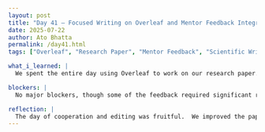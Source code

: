 ```yaml
---
layout: post  
title: "Day 41 – Focused Writing on Overleaf and Mentor Feedback Integration"  
date: 2025-07-22  
author: Ato Bhatta  
permalink: /day41.html  
tags: ["Overleaf", "Research Paper", "Mentor Feedback", "Scientific Writing", "Teamwork"]

what_i_learned: |
  We spent the entire day using Overleaf to work on our research paper.  We concentrated on making the introduction, methodology, and preliminary findings of the paper stronger.  Our mentor provided thoughtful and detailed feedback, helping us identify areas that needed more clarity, precision, and scientific depth.  We learned how to improve the academic tone of our writing, structure our paragraphs more logically, and ensure consistency in our citations and formatting throughout the document.  Their guidance also pushed us to critically examine how we presented our machine learning methods and findings.

blockers: |
  No major blockers, though some of the feedback required significant rewriting which took more time than expected.

reflection: |
  The day of cooperation and editing was fruitful.  We improved the paper and gained a better understanding of how to fulfill academic standards by working in real time with our mentor's input.  We are more assured that our finished work will be understandable, expertly written, and factually sound.  We also gained a greater understanding of the value of organization, coherence, and collaboration in research writing as a result of the process.
---
```



